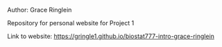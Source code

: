 Author: Grace Ringlein

Repository for personal website for Project 1

Link to website: https://gringle1.github.io/biostat777-intro-grace-ringlein


